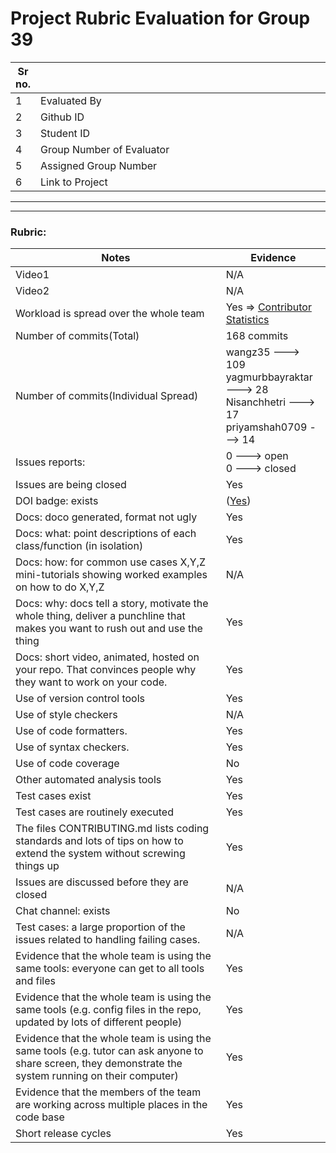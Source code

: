 # Project Rubric Evaluation for Group 39

|Sr no.| <div style="width:500px"></div> |<div style="width:500px"></div> |
|-----|----------------|----------------|
|1| Evaluated By  |Ankur Banerji|
|2| Github ID | ankurbanerji3 |
|3| Student ID | abaner24, 200475910 |
|4| Group Number of Evaluator | 10 |
|5| Assigned Group Number | 39 |
|6| Link to Project | [Group 39](https://github.com/yagmurbbayraktar/CSC510_HW2_3_4_5) |

******
******

### Rubric:


|Notes|Evidence|
|-----|---------|
|Video1| N/A | 
|Video2| N/A | 
|Workload is spread over the whole team | Yes => [Contributor Statistics](https://github.com/yagmurbbayraktar/CSC510_HW2_3_4_5/graphs/contributors) |
|Number of commits(Total)| 168 commits |
|Number of commits(Individual Spread)| wangz35 ---> 109 <br> yagmurbbayraktar ---> 28 <br> Nisanchhetri ---> 17 <br> priyamshah0709 ---> 14|
|Issues reports: | 0 ---> open <br> 0 ---> closed |
|Issues are being closed| Yes |
|DOI badge: exists| ([Yes](https://zenodo.org/record/7094931#.YzXz33bMK3A)) |
|Docs: doco generated, format not ugly | Yes |
|Docs: what: point descriptions of each class/function (in isolation) | Yes |
|Docs: how: for common use cases X,Y,Z mini-tutorials showing worked examples on how to do X,Y,Z| N/A | 
|Docs: why: docs tell a story, motivate the whole thing, deliver a punchline that makes you want to rush out and use the thing| Yes |
|Docs: short video, animated, hosted on your repo. That convinces people why they want to work on your code.| Yes |
|Use of version control tools| Yes |
|Use of style checkers | N/A |
|Use of code formatters. | Yes |
|Use of syntax checkers. | Yes |
|Use of code coverage | No |
|Other automated analysis tools| Yes |
|Test cases exist| Yes |
|Test cases are routinely executed| Yes |
|The files CONTRIBUTING.md lists coding standards and lots of tips on how to extend the system without screwing things up| Yes |
|Issues are discussed before they are closed| N/A |
|Chat channel: exists| No |
|Test cases: a large proportion of the issues related to handling failing cases.| N/A |
|Evidence that the whole team is using the same tools: everyone can get to all tools and files| Yes |
|Evidence that the whole team is using the same tools (e.g. config files in the repo, updated by lots of different people)| Yes |
|Evidence that the whole team is using the same tools (e.g. tutor can ask anyone to share screen, they demonstrate the system running on their computer)| Yes |
|Evidence that the members of the team are working across multiple places in the code base| Yes |
|Short release cycles | Yes |
